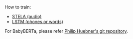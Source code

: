 How to train:
- [STELA (audio)](stela_lm.md)
- [LSTM (phones or words)](text_lstm_lm.md)

For BabyBERTa, please refer [Philip Huebner's git repository](https://github.com/phueb/BabyBERTa).